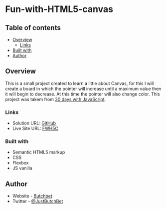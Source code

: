 # Fun-with-HTML5-canvas

## Table of contents

- [Overview](#overview)
  - [Links](#links)
- [Built with](#built-with)
- [Author](#author)


## Overview
This is a small project created to learn a little about Canvas, for this I will create a board in which the pointer will increase until a maximum value then it will begin to decrease. At this time the pointer will also change color. This project was takem from [30 days with JavaScript](https://courses.wesbos.com/account/access/62f5161388db94aff3b2dab9/view/194129962).

### Links
- Solution URL: [GitHub](https://github.com/ButchBet/Fun-with-HTML5-canvas)
- Live Site URL: [FWH5C]()

### Built with
- Semantic HTML5 markup
- CSS
- Flexbox
- JS vanilla

## Author
- Website - [Butchbet](https://www.butchbet.co/)
- Twitter - [@JustButchBet](https://twitter.com/JustButchBet)